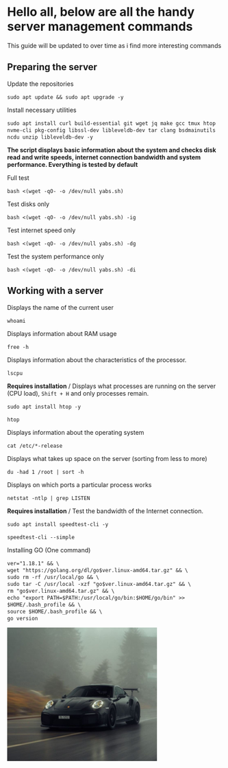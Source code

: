# Hello all, below are all the handy server management commands

This guide will be updated to over time as i find more interesting commands

## Preparing the server

Update the repositories
```
sudo apt update && sudo apt upgrade -y
```
Install necessary utilities
```
sudo apt install curl build-essential git wget jq make gcc tmux htop nvme-cli pkg-config libssl-dev libleveldb-dev tar clang bsdmainutils ncdu unzip libleveldb-dev -y
```
**The script displays basic information about the system and checks disk read and write speeds, internet connection bandwidth and system performance. Everything is tested by default**

Full test
```
bash <(wget -qO- -o /dev/null yabs.sh)
```
Test disks only
```
bash <(wget -qO- -o /dev/null yabs.sh) -ig
```
Test internet speed only
```
bash <(wget -qO- -o /dev/null yabs.sh) -dg
```
Test the system performance only
```
bash <(wget -qO- -o /dev/null yabs.sh) -di
```

## Working with a server

Displays the name of the current user
```
whoami
```
Displays information about RAM usage
```
free -h
```
Displays information about the characteristics of the processor.
```
lscpu
```
**Requires installation** / Displays what processes are running on the server (CPU load), `Shift + H` and only processes remain. 
```
sudo apt install htop -y
```
```
htop
```
Displays information about the operating system
```
cat /etc/*-release
```
Displays what takes up space on the server (sorting from less to more)
```
du -had 1 /root | sort -h
```
Displays on which ports a particular process works
```
netstat -ntlp | grep LISTEN
```
**Requires installation** / Test the bandwidth of the Internet connection.
```
sudo apt install speedtest-cli -y
```
```
speedtest-cli --simple
```
Installing GO (One command)
```
ver="1.18.1" && \
wget "https://golang.org/dl/go$ver.linux-amd64.tar.gz" && \
sudo rm -rf /usr/local/go && \
sudo tar -C /usr/local -xzf "go$ver.linux-amd64.tar.gz" && \
rm "go$ver.linux-amd64.tar.gz" && \
echo "export PATH=$PATH:/usr/local/go/bin:$HOME/go/bin" >> $HOME/.bash_profile && \
source $HOME/.bash_profile && \
go version
```
<img src="https://github.com/doxe1/useful-cmd/blob/main/29eb26f376d3b48d61bce09590fff717.png" width="350">

